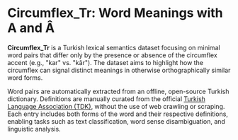 # Circumflex_Tr: Word Meanings with A and Â

**Circumflex_Tr** is a Turkish lexical semantics dataset focusing on minimal word pairs that differ only by the presence or absence of the circumflex accent (e.g., "kar" vs. "kâr"). The dataset aims to highlight how the circumflex can signal distinct meanings in otherwise orthographically similar word forms.

Word pairs are automatically extracted from an offline, open-source Turkish dictionary. Definitions are manually curated from the official <a href="https://sozluk.gov.tr/">Turkish Language Association (TDK)</a>, without the use of web crawling or scraping. Each entry includes both forms of the word and their respective definitions, enabling tasks such as text classification, word sense disambiguation, and linguistic analysis.